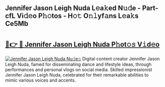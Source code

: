 ## Jennifer Jason Leigh Nuda L𝚎a𝚔ed N𝚞𝚍e - Part-cfL Vi𝚍𝚎o P𝚑𝚘tos - H𝚘𝚝 O𝚗𝚕yf𝚊ns L𝚎a𝚔s Ce5Mb

# <h2><a href="http://kf6um2.oniu.top/?m=Jennifer+Jason+Leigh+Nuda">🔗👉 🔴 Jennifer Jason Leigh Nuda P𝚑ot𝚘𝚜 V𝚒d𝚎o</a></h2>

[![Jennifer Jason Leigh Nuda Nu𝚍e𝚜](https://i.imgur.com/0qMVB7G.gif)](http://kf6um2.oniu.top/?m=Jennifer+Jason+Leigh+Nuda)
Digital content creator Jennifer Jason Leigh Nuda, famed for disseminating dance and lifestyle ideas, through performances and personal vlogs on social media. Skilled impressionist Jennifer Jason Leigh Nuda, celebrated for their remarkable abilities to mimic various voices and accents.  
